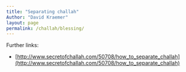 ```yaml
---
title: "Separating challah"
Author: "David Kraemer"
layout: page
permalink: /challah/blessing/
---
```




Further links:

* [http://www.secretofchallah.com/50708/how_to_separate_challah](http://www.secretofchallah.com/50708/how_to_separate_challah)


